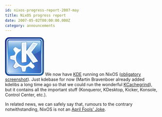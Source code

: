 ```yaml
---
id: nixos-progress-report-2007-may
title: NixOS progress report
date: 2007-05-02T00:00:00.000Z
category: announcements
---
```

 [![KDE logo](../../../assets/image/klogo-official-crystal-128x128.png)](https://www.kde.org) We now have [KDE](https://www.kde.org/) running on NixOS ([obligatory screenshot](../../../assets/image/screenshots/nixos-kde.png)). Just kdebase for now (Martin Bravenboer already added kdelibs a long time ago so that we could run the wonderful [KCachegrind](http://kcachegrind.sourceforge.net/cgi-bin/show.cgi)), but it contains all the important stuff (Konqueror, KDesktop, Kicker, Konsole, Control Center, etc.).

In related news, we can safely say that, rumours to the contrary notwithstanding, NixOS is not an [April Fools’ Joke](http://www.osnews.com/comment.php?news_id=17601).
